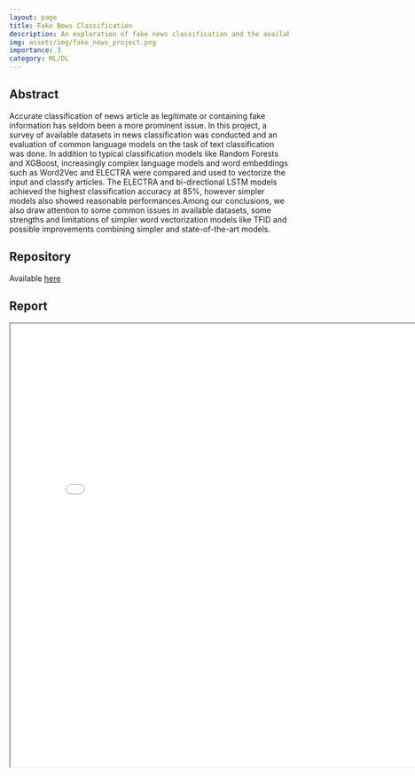 ```yaml
---
layout: page
title: Fake News Classification
description: An exploration of fake news classification and the available datasets for the task
img: assets/img/fake_news_project.png
importance: 3
category: ML/DL
---
```


## Abstract
Accurate classification of news article as legitimate or containing fake
information has seldom been a more prominent issue. In this project, a survey
of available datasets in news classification was conducted and an evaluation of common
language models on the task of text classification was done. In addition to typical classification
models like Random Forests and XGBoost, increasingly complex language models and word embeddings such
as Word2Vec and ELECTRA were compared and used to vectorize the input and classify articles. The ELECTRA
and bi-directional LSTM models achieved the highest classification accuracy at 85%, however simpler models
also showed reasonable performances.Among our conclusions, we also draw attention to some common issues in
available datasets, some strengths and limitations of simpler word vectorization models like TFID and possible
improvements combining simpler and state-of-the-art models. 

## Repository
Available [here](https://github.com/AxelBogos/Fake-News-Classifier-Project)
## Report
<iframe src="/assets/pdf/fake_news_classification.pdf" style="width:800px; height:800px;"></iframe>

